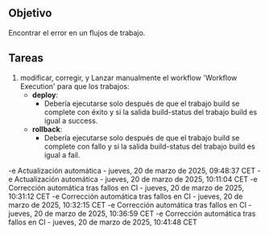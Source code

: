 ## Objetivo

Encontrar el error en un flujos de trabajo.

## Tareas

1. modificar, corregir, y Lanzar manualmente el workflow 'Workflow Execution' para que los trabajos:
     - **deploy**:       
       - Debería ejecutarse solo después de que el trabajo build se complete con éxito y si la salida build-status del trabajo build es igual a success.
     - **rollback**:       
       - Debería ejecutarse solo después de que el trabajo build se complete con fallo y si la salida build-status del trabajo build es igual a fail.
         

-e 
Actualización automática - jueves, 20 de marzo de 2025, 09:48:37 CET
-e 
Actualización automática - jueves, 20 de marzo de 2025, 10:11:04 CET
-e 
Corrección automática tras fallos en CI - jueves, 20 de marzo de 2025, 10:31:12 CET
-e 
Corrección automática tras fallos en CI - jueves, 20 de marzo de 2025, 10:32:15 CET
-e 
Corrección automática tras fallos en CI - jueves, 20 de marzo de 2025, 10:36:59 CET
-e 
Corrección automática tras fallos en CI - jueves, 20 de marzo de 2025, 10:41:48 CET
